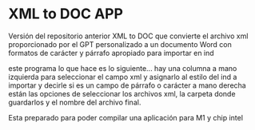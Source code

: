 # XML to DOC APP

Versión del repositorio anterior XML to DOC que convierte el archivo xml proporcionado por el GPT personalizado a un documento Word con formatos de carácter y párrafo apropiado para importar en ind

este programa lo que hace es lo siguiente...
hay una columna a mano izquierda para seleccionar el campo xml y asignarlo al estilo del ind a importar y decirle si es un campo de párrafo o carácter
a mano derecha están las opciones de seleccionar los archivos xml, la carpeta donde guardarlos y el nombre del archivo final.

Esta preparado para poder compilar una aplicación para M1 y chip intel
